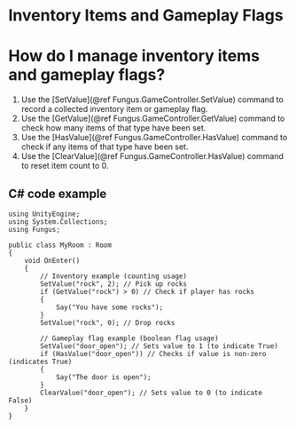Inventory Items and Gameplay Flags
==================================

# How do I manage inventory items and gameplay flags?

1. Use the [SetValue](@ref Fungus.GameController.SetValue) command to record a collected inventory item or gameplay flag.
2. Use the [GetValue](@ref Fungus.GameController.GetValue) command to check how many items of that type have been set.
3. Use the [HasValue](@ref Fungus.GameController.HasValue) command to check if any items of that type have been set.
4. Use the [ClearValue](@ref Fungus.GameController.HasValue) command to reset item count to 0.

## C# code example
~~~~~~~~~~~~~~~~~~~~
using UnityEngine;
using System.Collections;
using Fungus;

public class MyRoom : Room 
{
	void OnEnter() 
	{
		// Inventory example (counting usage)
		SetValue("rock", 2); // Pick up rocks
		if (GetValue("rock") > 0) // Check if player has rocks
		{
			Say("You have some rocks");
		}
		SetValue("rock", 0); // Drop rocks

		// Gameplay flag example (boolean flag usage)
		SetValue("door_open"); // Sets value to 1 (to indicate True)
		if (HasValue("door_open")) // Checks if value is non-zero (indicates True)
		{
			Say("The door is open");
		}
		ClearValue("door_open"); // Sets value to 0 (to indicate False)
	}
}
~~~~~~~~~~~~~~~~~~~~
